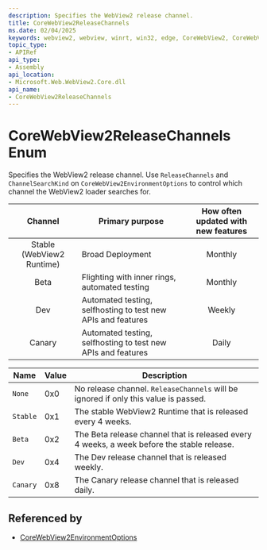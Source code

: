 ```yaml
---
description: Specifies the WebView2 release channel.
title: CoreWebView2ReleaseChannels
ms.date: 02/04/2025
keywords: webview2, webview, winrt, win32, edge, CoreWebView2, CoreWebView2Controller, browser control, edge html, CoreWebView2ReleaseChannels
topic_type:
- APIRef
api_type:
- Assembly
api_location:
- Microsoft.Web.WebView2.Core.dll
api_name:
- CoreWebView2ReleaseChannels
---
```


# CoreWebView2ReleaseChannels Enum

Specifies the WebView2 release channel.
Use `ReleaseChannels` and `ChannelSearchKind` on `CoreWebView2EnvironmentOptions` to control which channel the WebView2 loader searches for.

|Channel|Primary purpose|How often updated with new features|
|:---:|---|:---:|
|Stable (WebView2 Runtime)|Broad Deployment|Monthly|
|Beta|Flighting with inner rings, automated testing|Monthly|
|Dev|Automated testing, selfhosting to test new APIs and features|Weekly|
|Canary|Automated testing, selfhosting to test new APIs and features|Daily|

| Name |  Value | Description |
|--|--|--|
|`None` | 0x0  |  No release channel. `ReleaseChannels` will be ignored if only this value is passed.|
|`Stable` | 0x1  |  The stable WebView2 Runtime that is released every 4 weeks.|
|`Beta` | 0x2  |  The Beta release channel that is released every 4 weeks, a week before the stable release.|
|`Dev` | 0x4  |  The Dev release channel that is released weekly.|
|`Canary` | 0x8  |  The Canary release channel that is released daily.|


## Referenced by

- [CoreWebView2EnvironmentOptions](corewebview2environmentoptions.md)
